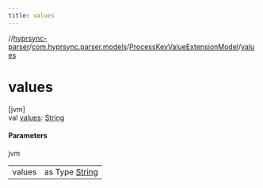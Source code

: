 ```yaml
---
title: values
---
```

//[hyprsync-parser](../../../index.html)/[com.hyprsync.parser.models](../index.html)/[ProcessKeyValueExtensionModel](index.html)/[values](values.html)



# values



[jvm]\
val [values](values.html): [String](https://kotlinlang.org/api/core/kotlin-stdlib/kotlin/-string/index.html)



#### Parameters


jvm

| | |
|---|---|
| values | as Type [String](https://kotlinlang.org/api/core/kotlin-stdlib/kotlin/-string/index.html) |



